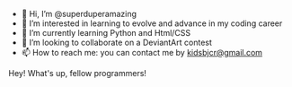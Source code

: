 - 👋 Hi, I’m @superduperamazing
- 👀 I’m interested in learning to evolve and advance in my coding career
- 🌱 I’m currently learning Python and Html/CSS
- 💞️ I’m looking to collaborate on a DeviantArt contest
- 📫 How to reach me: you can contact me by kidsbjcr@gmail.com

Hey! What's up, fellow programmers!

<!---
superduperamazing/superduperamazing is a ✨ special ✨ repository because its `README.md` (this file) appears on your GitHub profile.
You can click the Preview link to take a look at your changes.
--->
